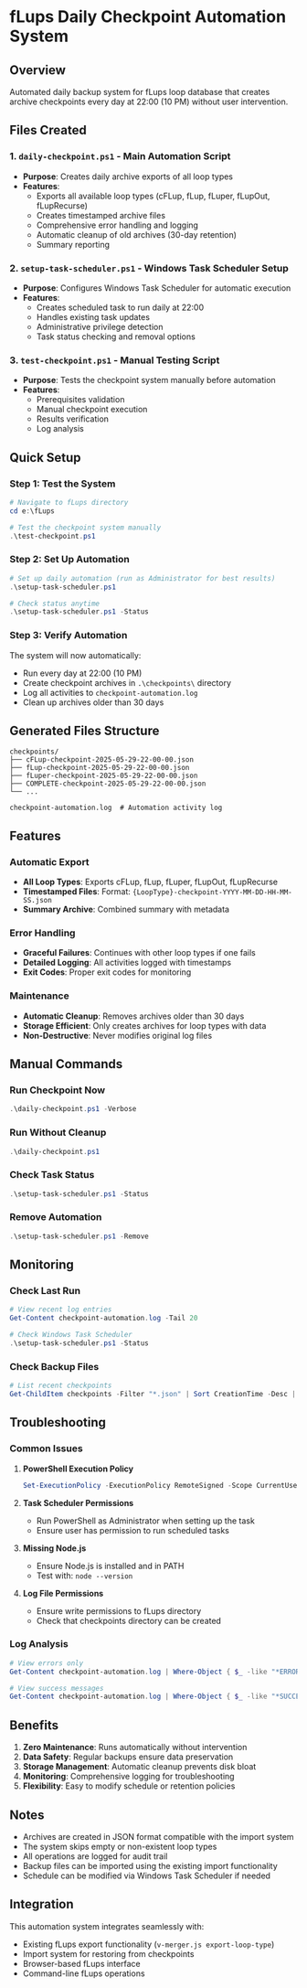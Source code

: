 # fLups Daily Checkpoint Automation System

## Overview
Automated daily backup system for fLups loop database that creates archive checkpoints every day at 22:00 (10 PM) without user intervention.

## Files Created

### 1. `daily-checkpoint.ps1` - Main Automation Script
- **Purpose**: Creates daily archive exports of all loop types
- **Features**:
  - Exports all available loop types (cFLup, fLup, fLuper, fLupOut, fLupRecurse)
  - Creates timestamped archive files
  - Comprehensive error handling and logging
  - Automatic cleanup of old archives (30-day retention)
  - Summary reporting

### 2. `setup-task-scheduler.ps1` - Windows Task Scheduler Setup
- **Purpose**: Configures Windows Task Scheduler for automatic execution
- **Features**:
  - Creates scheduled task to run daily at 22:00
  - Handles existing task updates
  - Administrative privilege detection
  - Task status checking and removal options

### 3. `test-checkpoint.ps1` - Manual Testing Script
- **Purpose**: Tests the checkpoint system manually before automation
- **Features**:
  - Prerequisites validation
  - Manual checkpoint execution
  - Results verification
  - Log analysis

## Quick Setup

### Step 1: Test the System
```powershell
# Navigate to fLups directory
cd e:\fLups

# Test the checkpoint system manually
.\test-checkpoint.ps1
```

### Step 2: Set Up Automation
```powershell
# Set up daily automation (run as Administrator for best results)
.\setup-task-scheduler.ps1

# Check status anytime
.\setup-task-scheduler.ps1 -Status
```

### Step 3: Verify Automation
The system will now automatically:
- Run every day at 22:00 (10 PM)
- Create checkpoint archives in `.\checkpoints\` directory
- Log all activities to `checkpoint-automation.log`
- Clean up archives older than 30 days

## Generated Files Structure

```
checkpoints/
├── cFLup-checkpoint-2025-05-29-22-00-00.json
├── fLup-checkpoint-2025-05-29-22-00-00.json
├── fLuper-checkpoint-2025-05-29-22-00-00.json
├── COMPLETE-checkpoint-2025-05-29-22-00-00.json
└── ...

checkpoint-automation.log  # Automation activity log
```

## Features

### Automatic Export
- **All Loop Types**: Exports cFLup, fLup, fLuper, fLupOut, fLupRecurse
- **Timestamped Files**: Format: `{LoopType}-checkpoint-YYYY-MM-DD-HH-MM-SS.json`
- **Summary Archive**: Combined summary with metadata

### Error Handling
- **Graceful Failures**: Continues with other loop types if one fails
- **Detailed Logging**: All activities logged with timestamps
- **Exit Codes**: Proper exit codes for monitoring

### Maintenance
- **Automatic Cleanup**: Removes archives older than 30 days
- **Storage Efficient**: Only creates archives for loop types with data
- **Non-Destructive**: Never modifies original log files

## Manual Commands

### Run Checkpoint Now
```powershell
.\daily-checkpoint.ps1 -Verbose
```

### Run Without Cleanup
```powershell
.\daily-checkpoint.ps1
```

### Check Task Status
```powershell
.\setup-task-scheduler.ps1 -Status
```

### Remove Automation
```powershell
.\setup-task-scheduler.ps1 -Remove
```

## Monitoring

### Check Last Run
```powershell
# View recent log entries
Get-Content checkpoint-automation.log -Tail 20

# Check Windows Task Scheduler
.\setup-task-scheduler.ps1 -Status
```

### Check Backup Files
```powershell
# List recent checkpoints
Get-ChildItem checkpoints -Filter "*.json" | Sort CreationTime -Desc | Select -First 10
```

## Troubleshooting

### Common Issues

1. **PowerShell Execution Policy**
   ```powershell
   Set-ExecutionPolicy -ExecutionPolicy RemoteSigned -Scope CurrentUser
   ```

2. **Task Scheduler Permissions**
   - Run PowerShell as Administrator when setting up the task
   - Ensure user has permission to run scheduled tasks

3. **Missing Node.js**
   - Ensure Node.js is installed and in PATH
   - Test with: `node --version`

4. **Log File Permissions**
   - Ensure write permissions to fLups directory
   - Check that checkpoints directory can be created

### Log Analysis
```powershell
# View errors only
Get-Content checkpoint-automation.log | Where-Object { $_ -like "*ERROR*" }

# View success messages
Get-Content checkpoint-automation.log | Where-Object { $_ -like "*SUCCESS*" }
```

## Benefits

1. **Zero Maintenance**: Runs automatically without intervention
2. **Data Safety**: Regular backups ensure data preservation
3. **Storage Management**: Automatic cleanup prevents disk bloat
4. **Monitoring**: Comprehensive logging for troubleshooting
5. **Flexibility**: Easy to modify schedule or retention policies

## Notes

- Archives are created in JSON format compatible with the import system
- The system skips empty or non-existent loop types
- All operations are logged for audit trail
- Backup files can be imported using the existing import functionality
- Schedule can be modified via Windows Task Scheduler if needed

## Integration

This automation system integrates seamlessly with:
- Existing fLups export functionality (`v-merger.js export-loop-type`)
- Import system for restoring from checkpoints
- Browser-based fLups interface
- Command-line fLups operations
